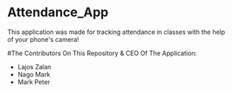 # Attendance_App

This application was made for tracking attendance in classes with the help of your phone's camera!


#The Contributors On This Repository & CEO Of The Application:
- Lajos Zalan
- Nago Mark
- Mark Peter
